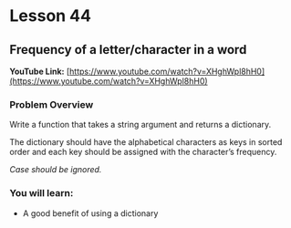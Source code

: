 # Lesson 44

## Frequency of a letter/character in a word

__YouTube Link:__ [https://www.youtube.com/watch?v=XHghWpl8hH0](https://www.youtube.com/watch?v=XHghWpl8hH0)

### Problem Overview

Write a function that takes a string argument and returns a dictionary. 

The dictionary should have the alphabetical characters as keys in sorted order and each key should be assigned with the character’s frequency. 

_Case should be ignored._

### You will learn:

- A good benefit of using a dictionary
